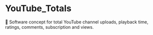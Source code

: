 # YouTube_Totals
🧮 Software concept for total YouTube channel uploads, playback time, ratings, comments, subscription and views.
